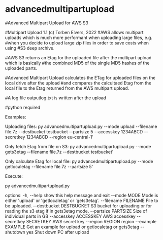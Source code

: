 # advancedmultipartupload
#Advanced Multipart Upload for AWS S3

#Multipart Upload 1.1 (c) Torben Elvers, 2022
#AWS allows multipart uploads which is much more performant when uploading large files, e.g.
#when you decide to upload large zip files in order to save costs when using
#S3 deep archive.

#AWS S3 returns an Etag for the uploaded file after the multipart upload which is basically
#the combined MD5 of the single MD5 hashes of the uploaded parts.

#Advanced Multipart Upload calculates the ETag for uploaded files on the local drive after the upload
#and compares the calcultaed Etag from the local file to the Etag returned from the AWS multipart upload.

#A log file outputlog.txt is written after the upload 

#python required

Examples:

Uploading files:
py advancedmultipartupload.py --mode upload --filename file.7z --destbucket testbucket --partsize 5 --accesskey 1234ABCD --secretkey 1234ABCD --region eu-central-1'

Only fetch Etag from file on S3:
py advancedmultipartupload.py --mode gets3etag --filename file.7z --destbucket testbucket'

Only calculate Etag for local file:
py advancedmultipartupload.py --mode getlocaletag --filename file.7z --partsize 5'

Execute:

py advancedmultipartupload.py

options:
  -h, --help            show this help message and exit
  --mode MODE           Mode is either 'upload' or 'getlocaletag' or 'gets3etag'.
  --filename FILENAME   File to be uploaded.
  --destbucket DESTBUCKET
                        S3 bucket for uploading or for reading the s3 etag if in gets3etag mode.
  --partsize PARTSIZE   Size of individual parts in GB
  --accesskey ACCESSKEY
                        AWS accesskey
  --secretkey SECRETKEY
                        AWS secret key
  --region REGION       region
  --example EXAMPLE     Get an example for upload or getlocaletag or gets3etag
  --shutdown yes        Shut down PC after upload
